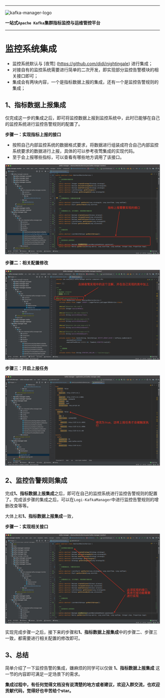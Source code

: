
---

![kafka-manager-logo](../assets/images/common/logo_name.png)

**一站式`Apache Kafka`集群指标监控与运维管控平台**

--- 

# 监控系统集成

- 监控系统默认与 [夜莺] (https://github.com/didi/nightingale) 进行集成；
- 对接自有的监控系统需要进行简单的二次开发，即实现部分监控告警模块的相关接口即可；
- 集成会有两块内容，一个是指标数据上报的集成，还有一个是监控告警规则的集成；

## 1、指标数据上报集成

仅完成这一步的集成之后，即可将监控数据上报到监控系统中，此时已能够在自己的监控系统进行监控告警规则的配置了。

**步骤一：实现指标上报的接口**

- 按照自己内部监控系统的数据格式要求，将数据进行组装成符合自己内部监控系统要求的数据进行上报，具体的可以参考夜莺集成的实现代码。
- 至于会上报哪些指标，可以查看有哪些地方调用了该接口。

![sink_metrics](./assets/monitor_system_integrate_with_self/sink_metrics.jpg)

**步骤二：相关配置修改**

![change_config](./assets/monitor_system_integrate_with_self/change_config.jpg)

**步骤三：开启上报任务**

![open_sink_schedule](./assets/monitor_system_integrate_with_self/open_sink_schedule.jpg)


## 2、监控告警规则集成

完成**1、指标数据上报集成**之后，即可在自己的监控系统进行监控告警规则的配置了。完成该步骤的集成之后，可以在`Logi-KafkaManager`中进行监控告警规则的增删改查等等。

大体上和**1、指标数据上报集成**一致，

**步骤一：实现相关接口**

![integrate_ms](./assets/monitor_system_integrate_with_self/integrate_ms.jpg)

实现完成步骤一之后，接下来的步骤和**1、指标数据上报集成**中的步骤二、步骤三一致，都需要进行相关配置的修改即可。


## 3、总结

简单介绍了一下监控告警的集成，嫌麻烦的同学可以仅做 **1、指标数据上报集成** 这一节的内容即可满足一定场景下的需求。


**集成过程中，有任何觉得文档没有说清楚的地方或者建议，欢迎入群交流，也欢迎贡献代码，觉得好也辛苦给个star。**
